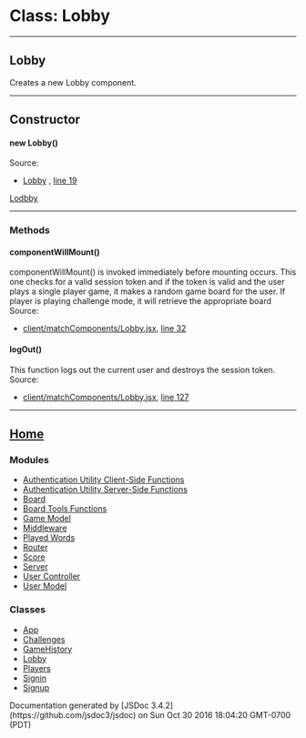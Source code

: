 
# Class: Lobby

***

## Lobby

<div class="class-description">Creates a new Lobby component.</div>

***

## Constructor

#### <span class="type-signature"></span>new Lobby<span class="signature">()</span><span class="type-signature"></span>

<dt class="tag-source">Source:</dt>

*   [Lobby](./client/matchComponents/Lobby.jsx) , [line 19](client_matchComponents_Lobby.jsx.html#line19)

[Lodbby](../client/matchComponents/Lobby.jsx)

***

### Methods

#### <span class="type-signature"></span>componentWillMount<span class="signature">()</span><span class="type-signature"></span>

<div class="description">componentWillMount() is invoked immediately before mounting occurs. This one checks for a valid session token and if the token is valid and the user plays a single player game, it makes a random game board for the user. If player is playing challenge mode, it will retrieve the appropriate board</div>

<dt class="tag-source">Source:</dt>

*   [client/matchComponents/Lobby.jsx](client_matchComponents_Lobby.jsx.html), [line 32](client_matchComponents_Lobby.jsx.html#line32)

#### <span class="type-signature"></span>logOut<span class="signature">()</span><span class="type-signature"></span>

<div class="description">This function logs out the current user and destroys the session token.</div>


<dt class="tag-source">Source:</dt>

*   [client/matchComponents/Lobby.jsx](client_matchComponents_Lobby.jsx.html), [line 127](client_matchComponents_Lobby.jsx.html#line127)

***

## [Home](index.html)

### Modules

*   [Authentication Utility Client-Side Functions](module-Authentication%2520Utility%2520Client-Side%2520Functions.html)
*   [Authentication Utility Server-Side Functions](module-Authentication%2520Utility%2520Server-Side%2520Functions.html)
*   [Board](module-Board.html)
*   [Board Tools Functions](module-Board%2520Tools%2520Functions.html)
*   [Game Model](module-Game%2520Model.html)
*   [Middleware](module-Middleware.html)
*   [Played Words](module-Played%2520Words.html)
*   [Router](module-Router.html)
*   [Score](module-Score.html)
*   [Server](module-Server.html)
*   [User Controller](module-User%2520Controller.html)
*   [User Model](module-User%2520Model.html)

### Classes

*   [App](App.html)
*   [Challenges](Challenges.html)
*   [GameHistory](GameHistory.html)
*   [Lobby](Lobby.html)
*   [Players](Players.html)
*   [Signin](Signin.html)
*   [Signup](Signup.html)

</nav>

<footer>Documentation generated by [JSDoc 3.4.2](https://github.com/jsdoc3/jsdoc) on Sun Oct 30 2016 18:04:20 GMT-0700 (PDT)</footer>

